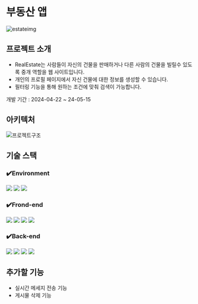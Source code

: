 # 부동산 앱

![estateimg](https://github.com/Simon1476/react-ts-realEstate-app/assets/77772647/17795148-cbca-48fb-9ba2-1ce0f41ea55c)

## 프로젝트 소개

- RealEstate는 사람들이 자신의 건물을 판매하거나 다른 사람의 건물을 빌릴수 있도록 중개 역할을 웹 사이트입니다.
- 개인의 프로필 페이지에서 자신 건물에 대한 정보를 생성할 수 있습니다.
- 필터링 기능을 통해 원하는 조건에 맞춰 검색이 가능합니다.

개발 기간 : 2024-04-22 ~ 24-05-15

## 아키텍처

![프로젝트구조](https://github.com/Simon1476/weather-forecast-app/assets/77772647/577b6b4c-c6d2-45f9-8d70-f5ef82729f2e)

## 기술 스택

### ✔️Environment

<img src="https://img.shields.io/badge/visualstudio-297ACC?style=for-the-badge&logo=visualstudio&logoColor=white"> <img src="https://img.shields.io/badge/git-F05032?style=for-the-badge&logo=git&logoColor=white"> <img src="https://img.shields.io/badge/github-black?style=for-the-badge&logo=github&logoColor=white">



### ✔️Frond-end

<img src="https://img.shields.io/badge/React-61DAFB?style=for-the-badge&logo=React&logoColor=black"> <img src="https://img.shields.io/badge/typescript-2F74C0?style=for-the-badge&logo=typescript&logoColor=white"> <img src="https://img.shields.io/badge/axios-black?style=for-the-badge&logo=axios&logoColor=671DDF"> <img src="https://img.shields.io/badge/zustand-black?style=for-the-badge&logo=zustand&logoColor=671DDF">




### ✔️Back-end

<img src="https://img.shields.io/badge/express-green?style=for-the-badge&logo=express&logoColor=671DDF"> <img src="https://img.shields.io/badge/typescript-2F74C0?style=for-the-badge&logo=typescript&logoColor=white"> <img src="https://img.shields.io/badge/mongodb-FFFFFF?style=for-the-badge&logo=mongodb&logoColor=#4CA43E"> <img src="https://img.shields.io/badge/prisma-black?style=for-the-badge&logo=prisma&logoColor=#4CA43E">

## 추가할 기능

- 실시간 메세지 전송 기능
- 게시물 삭제 기능
